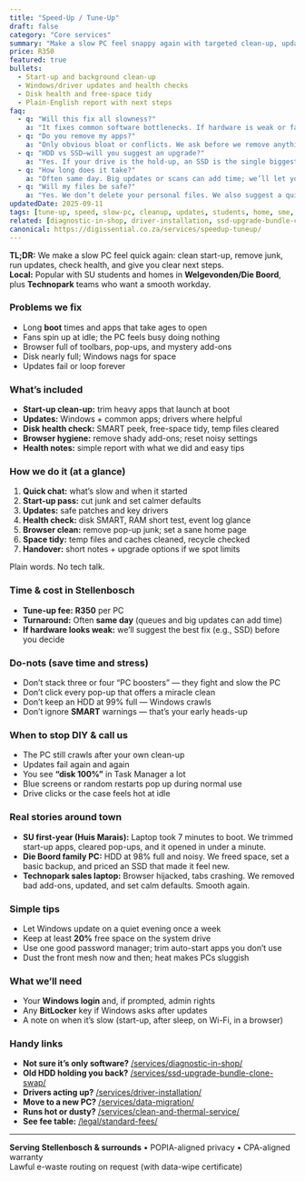 ```yaml
---
title: "Speed-Up / Tune-Up"
draft: false
category: "Core services"
summary: "Make a slow PC feel snappy again with targeted clean-up, updates, and smart start-up tweaks."
price: R350
featured: true
bullets:
  - Start-up and background clean-up
  - Windows/driver updates and health checks
  - Disk health and free-space tidy
  - Plain-English report with next steps
faq:
  - q: "Will this fix all slowness?"
    a: "It fixes common software bottlenecks. If hardware is weak or failing, we’ll show the best upgrade path."
  - q: "Do you remove my apps?"
    a: "Only obvious bloat or conflicts. We ask before we remove anything you might need."
  - q: "HDD vs SSD—will you suggest an upgrade?"
    a: "Yes. If your drive is the hold-up, an SSD is the single biggest boost. We’ll price options first."
  - q: "How long does it take?"
    a: "Often same day. Big updates or scans can add time; we’ll let you know."
  - q: "Will my files be safe?"
    a: "Yes. We don’t delete your personal files. We also suggest a quick backup if the drive looks shaky."
updatedDate: 2025-09-11
tags: [tune-up, speed, slow-pc, cleanup, updates, students, home, sme, stellenbosch]
related: [diagnostic-in-shop, driver-installation, ssd-upgrade-bundle-clone-swap, data-migration, clean-and-thermal-service]
canonical: https://digissential.co.za/services/speedup-tuneup/
---
```


**TL;DR:** We make a slow PC feel quick again: clean start-up, remove junk, run updates, check health, and give you clear next steps.  
**Local:** Popular with SU students and homes in **Welgevonden/Die Boord**, plus **Technopark** teams who want a smooth workday.

### Problems we fix
- Long **boot** times and apps that take ages to open  
- Fans spin up at idle; the PC feels busy doing nothing  
- Browser full of toolbars, pop-ups, and mystery add-ons  
- Disk nearly full; Windows nags for space  
- Updates fail or loop forever

### What’s included
- **Start-up clean-up:** trim heavy apps that launch at boot  
- **Updates:** Windows + common apps; drivers where helpful  
- **Disk health check:** SMART peek, free-space tidy, temp files cleared  
- **Browser hygiene:** remove shady add-ons; reset noisy settings  
- **Health notes:** simple report with what we did and easy tips

### How we do it (at a glance)
1) **Quick chat:** what’s slow and when it started  
2) **Start-up pass:** cut junk and set calmer defaults  
3) **Updates:** safe patches and key drivers  
4) **Health check:** disk SMART, RAM short test, event log glance  
5) **Browser clean:** remove pop-up junk; set a sane home page  
6) **Space tidy:** temp files and caches cleaned, recycle checked  
7) **Handover:** short notes + upgrade options if we spot limits

Plain words. No tech talk.

### Time & cost in Stellenbosch
- **Tune-up fee:** **R350** per PC  
- **Turnaround:** Often **same day** (queues and big updates can add time)  
- **If hardware looks weak:** we’ll suggest the best fix (e.g., SSD) before you decide

### Do-nots (save time and stress)
- Don’t stack three or four “PC boosters” — they fight and slow the PC  
- Don’t click every pop-up that offers a miracle clean  
- Don’t keep an HDD at 99% full — Windows crawls  
- Don’t ignore **SMART** warnings — that’s your early heads-up

### When to stop DIY & call us
- The PC still crawls after your own clean-up  
- Updates fail again and again  
- You see **“disk 100%”** in Task Manager a lot  
- Blue screens or random restarts pop up during normal use  
- Drive clicks or the case feels hot at idle

### Real stories around town
- **SU first-year (Huis Marais):** Laptop took 7 minutes to boot. We trimmed start-up apps, cleared pop-ups, and it opened in under a minute.  
- **Die Boord family PC:** HDD at 98% full and noisy. We freed space, set a basic backup, and priced an SSD that made it feel new.  
- **Technopark sales laptop:** Browser hijacked, tabs crashing. We removed bad add-ons, updated, and set calm defaults. Smooth again.

### Simple tips
- Let Windows update on a quiet evening once a week  
- Keep at least **20%** free space on the system drive  
- Use one good password manager; trim auto-start apps you don’t use  
- Dust the front mesh now and then; heat makes PCs sluggish

### What we’ll need
- Your **Windows login** and, if prompted, admin rights  
- Any **BitLocker** key if Windows asks after updates  
- A note on when it’s slow (start-up, after sleep, on Wi-Fi, in a browser)

### Handy links
- **Not sure it’s only software?** [/services/diagnostic-in-shop/](/services/diagnostic-in-shop/)  
- **Old HDD holding you back?** [/services/ssd-upgrade-bundle-clone-swap/](/services/ssd-upgrade-bundle-clone-swap/)  
- **Drivers acting up?** [/services/driver-installation/](/services/driver-installation/)  
- **Move to a new PC?** [/services/data-migration/](/services/data-migration/)  
- **Runs hot or dusty?** [/services/clean-and-thermal-service/](/services/clean-and-thermal-service/)  
- **See fee table:** [/legal/standard-fees/](/legal/standard-fees/)

---

**Serving Stellenbosch & surrounds** • POPIA-aligned privacy • CPA-aligned warranty  
Lawful e-waste routing on request (with data-wipe certificate)
